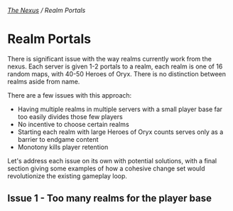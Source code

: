 _[The Nexus](/The%20Nexus) / Realm Portals_

# Realm Portals

There is significant issue with the way realms currently work from the nexus. Each server is given 1-2 portals to a realm, each realm is one of 16 random maps, with 40-50 Heroes of Oryx. There is no distinction between realms aside from name.

There are a few issues with this approach:
* Having multiple realms in multiple servers with a small player base far too easily divides those few players
* No incentive to choose certain realms
* Starting each realm with large Heroes of Oryx counts serves only as a barrier to endgame content
* Monotony kills player retention

Let's address each issue on its own with potential solutions, with a final section giving some examples of how a cohesive change set would revolutionize the existing gameplay loop.

## Issue 1 - Too many realms for the player base

